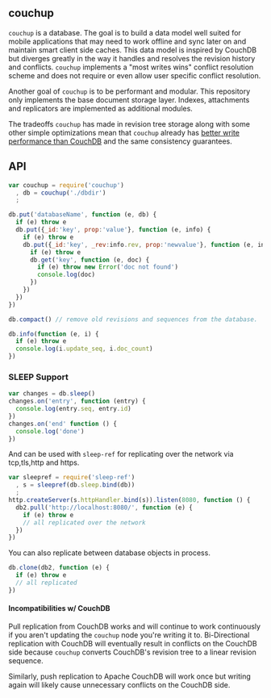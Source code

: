 ## couchup

`couchup` is a database. The goal is to build a data model well suited for mobile applications that may need to work offline and sync later on and maintain smart client side caches. This data model is inspired by CouchDB but diverges greatly in the way it handles and resolves the revision history and conflicts. `couchup` implements a "most writes wins" conflict resolution scheme and does not require or even allow user specific conflict resolution.

Another goal of `couchup` is to be performant and modular. This repository only implements the base document storage layer. Indexes, attachments and replicators are implemented as additional modules.

The tradeoffs `couchup` has made in revision tree storage along with some other simple optimizations mean that `couchup` already has [better write performance than CouchDB](https://gist.github.com/mikeal/5847297) and the same consistency guarantees.

## API

```javascript
var couchup = require('couchup')
  , db = couchup('./dbdir')
  ;

db.put('databaseName', function (e, db) {
  if (e) throw e
  db.put({_id:'key', prop:'value'}, function (e, info) {
    if (e) throw e
    db.put({_id:'key', _rev:info.rev, prop:'newvalue'}, function (e, info) {
      if (e) throw e
      db.get('key', function (e, doc) {
        if (e) throw new Error('doc not found')
        console.log(doc)
      })
    })
  })
})
```

```javascript
db.compact() // remove old revisions and sequences from the database.
```

```javascript
db.info(function (e, i) {
  if (e) throw e
  console.log(i.update_seq, i.doc_count)
})
```

### SLEEP Support

```javascript
var changes = db.sleep()
changes.on('entry', function (entry) {
  console.log(entry.seq, entry.id)
})
changes.on('end' function () {
  console.log('done')
})
```

And can be used with `sleep-ref` for replicating over the network via tcp,tls,http and https.

```javascript
var sleepref = require('sleep-ref')
  , s = sleepref(db.sleep.bind(db))
  ;
http.createServer(s.httpHandler.bind(s)).listen(8080, function () {
  db2.pull('http://localhost:8080/', function (e) {
    if (e) throw e
    // all replicated over the network
  })
})
```

You can also replicate between database objects in process.

```javascript
db.clone(db2, function (e) {
  if (e) throw e
  // all replicated
})
```

#### Incompatibilities w/ CouchDB

Pull replication from CouchDB works and will continue to work continuously if you aren't updating the `couchup` node you're writing it to. Bi-Directional replication with CouchDB will eventually result in conflicts on the CouchDB side because `couchup` converts CouchDB's revision tree to a linear revision sequence.

Similarly, push replication to Apache CouchDB will work once but writing again will likely cause unnecessary conflicts on the CouchDB side.


